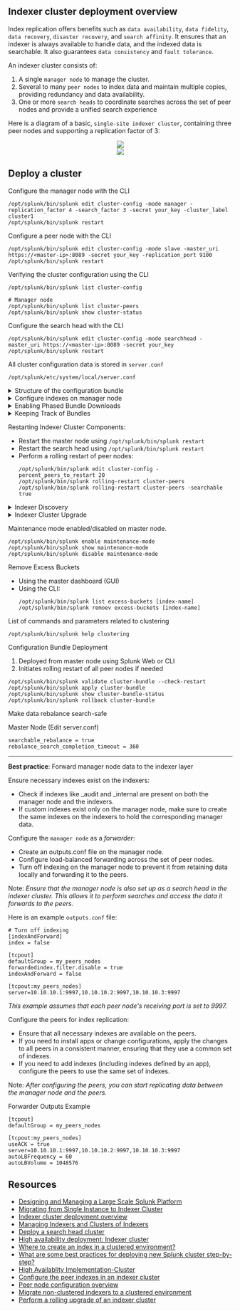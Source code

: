 Indexer cluster deployment overview
-----------------------------------
Index replication offers benefits such as `data availability`, `data fidelity`, `data recovery`, `disaster recovery`, and `search affinity`. It ensures that an indexer is always available to handle data, and the indexed data is searchable. It also guarantees `data consistency` and `fault tolerance`.

An indexer cluster consists of:
1. A single `manager node` to manage the cluster.
2. Several to many `peer nodes` to index data and maintain multiple copies, providing redundancy and data availability.
3. One or more `search heads` to coordinate searches across the set of peer nodes and provide a unified search experience

Here is a diagram of a basic, `single-site indexer cluster`, containing three peer nodes and supporting a replication factor of 3:
<div align="center">
<img src="https://github.com/MrM8BRH/Splunk/assets/34133187/8f0eebaf-6daa-439a-a637-d37f7b4c462c">
</div>
<div align="center">
<img src="https://github.com/MrM8BRH/Splunk/assets/34133187/3d0d28eb-3769-412c-a173-ad3e9b8be631">
</div>

## Deploy a cluster
   Configure the manager node with the CLI
   ```
   /opt/splunk/bin/splunk edit cluster-config -mode manager -replication_factor 4 -search_factor 3 -secret your_key -cluster_label cluster1
   /opt/splunk/bin/splunk restart
   ```
   Configure a peer node with the CLI
   ```
   /opt/splunk/bin/splunk edit cluster-config -mode slave -master_uri https://<master-ip>:8089 -secret your_key -replication_port 9100
   /opt/splunk/bin/splunk restart
   ```

   Verifying the cluster configuration using the CLI
   ```
   /opt/splunk/bin/splunk list cluster-config

   # Manager node
   /opt/splunk/bin/splunk list cluster-peers
   /opt/splunk/bin/splunk show cluster-status
   ```

   Configure the search head with the CLI
   ```
   /opt/splunk/bin/splunk edit cluster-config -mode searchhead -master_uri https://<master-ip>:8089 -secret your_key
   /opt/splunk/bin/splunk restart
   ```
   
   All cluster configuration data is stored in `server.conf`
   ```
   /opt/splunk/etc/system/local/server.conf
   ```
   
   <details>
   <summary>Structure of the configuration bundle</summary>
   
   On the manager node
   ```
   $SPLUNK_HOME/etc/manager-apps/
        _cluster/
             default/
             local/
        <app-name>/
        <app-name>/
        ...
   ```
   On the peers
   ``` 
   $SPLUNK_HOME/etc/peer-apps/
        _cluster/
             default/
             local/
        <app-name>/
        <app-name>/
        ...
   ```
   </details>
   
   <details>
   <summary>Configure indexes on manager node</summary>

   ​Note: Each indexer handles retention independently
   
   `nano /opt/splunk/etc/master-apps/_cluster/local/indexes.conf`
      
   ```
   [default]
   # maxHotSpanSecs sets the maximum age of data in the "hot" bucket to 90 days.
   maxHotSpanSecs = 7776000
   
   # frozenTimePeriodInSecs sets the maximum age of data in the "cold" bucket to 275 days.
   frozenTimePeriodInSecs = 23760000
   
   ################################################################################
   # index definitions
   ################################################################################
   
   [main]
   repFactor = 0
   
   [history]
   repFactor = 0
   
   [summary]
   repFactor = auto
   
   [_internal]
   repFactor = auto
   
   [_audit]
   repFactor = auto
   
   [_thefishbucket]
   repFactor = auto
   
   [_telemetry]
   homePath   = $SPLUNK_DB/_telemetry/db
   coldPath   = $SPLUNK_DB/_telemetry/colddb
   thawedPath = $SPLUNK_DB/_telemetry/thaweddb
   repFactor = auto
   
   [splunklogger]
   repFactor = auto
   
   [wineventlog]
   homePath   = $SPLUNK_DB/wineventlog/db
   coldPath   = $SPLUNK_DB/wineventlog/colddb
   thawedPath = $SPLUNK_DB/wineventlog/thaweddb
   maxTotalDataSizeMB = 1048576
   repFactor = auto
   
   [linux]
   homePath   = $SPLUNK_DB/linux/db
   coldPath   = $SPLUNK_DB/linux/colddb
   thawedPath = $SPLUNK_DB/linux/thaweddb
   maxTotalDataSizeMB = 512000
   repFactor = auto
   ```
   </details>

   <details>
   <summary>Enabling Phased Bundle Downloads</summary>

   
   ▶ This is recommended if a cluster master is pushing large bundles or even a smaller bundle but to a large cluster (20 or more indexers).
   
   ▶ To enable, set the following configuration within `server.conf`
   ```
   [clustering]
   mode=master
   max_peers_to_download_bundle = 1
   ```
   </details>

   <details>
   <summary>Keeping Track of Bundles</summary>

   ▶ The bundles folder
   ```
   $SPLUNK_HOME/var/run/splunk/cluster/remote-bundle
   ```
   </details>
   
   Restarting Indexer Cluster Components:
   - Restart the master node using `/opt/splunk/bin/splunk restart`
   - Restart the search head using `/opt/splunk/bin/splunk restart`
   - Perform a rolling restart of peer nodes:
      ```
      /opt/splunk/bin/splunk edit cluster-config -percent_peers_to_restart 20
      /opt/splunk/bin/splunk rolling-restart cluster-peers
      /opt/splunk/bin/splunk rolling-restart cluster-peers -searchable true
      ```
   
   <details>
   <summary>Indexer Discovery</summary>

   
   Capability of indexer clusters that enables forwarders to connect dynamically to the full set of available peer nodes.
   
   How?
   1. Peer nodes provide their receiving ports to the master.
   2. Forwarders poll the master for the list of available peer nodes.
   3. Master transmits the peer nodes list to the forwarders.
   4. The forwarders send data to the peer nodes using load balancing.
   
   Indexer Discovery Configuration
   Master Node (Edit server.conf)
   ```
   [indexer_discovery]
   pass4SymmKey = <IDSecret>
   indexerWeightByDiskCapacity = true
   ```
   
   Forwarders (Edit outputs.conf)
   ```
   [indexer_discovery:manager1]
   manager_uri = https://<ip>:8089
   pass4SymmKey = <IDSecret>

   [tcpout:group1]
   indexerDiscovery = manager1
   autoLBFrequency = 30
   forceTimebasedAutoLB = true
   useACK = true

   [tcpout]
   defaultGroup = group1
   ```
   </details>
   
   <details>
   <summary>Indexer Cluster Upgrade</summary>
      
   Indexer Cluster Upgrade Considerations:
   1. Peer nodes must have the same OS family.
   2. Peer nodes must run exactly the same Splunk version.
   3. Master node must run the highest Splunk version.
   4. Search head must run higher Splunk version than the peer nodes.

   Indexer Cluster Upgrade High-level Overview:
   1. Upgrade the master node.
   2. Upgrade the search heads.
   3. Enable maintenance mode.
   4. Upgrade the peer nodes.
   5. Disable maintenance mode.
   </details>
   
   Maintenance mode enabled/disabled on master node.
   ```
   /opt/splunk/bin/splunk enable maintenance-mode
   /opt/splunk/bin/splunk show maintenance-mode
   /opt/splunk/bin/splunk disable maintenance-mode
   ```

   Remove Excess Buckets
   - Using the master dashboard (GUI)
   - Using the CLI:
      ```
      /opt/splunk/bin/splunk list excess-buckets [index-name]
      /opt/splunk/bin/splunk remoev excess-buckets [index-name]
      ```
   List of commands and parameters related to clustering
   ```
   /opt/splunk/bin/splunk help clustering
   ```

   Configuration Bundle Deployment
   1. Deployed from master node using Splunk Web or CLI
   2. Initiates rolling restart of all peer nodes if needed
   ```
   /opt/splunk/bin/splunk validate cluster-bundle --check-restart
   /opt/splunk/bin/splunk apply cluster-bundle
   /opt/splunk/bin/splunk show cluster-bundle-status
   /opt/splunk/bin/splunk rollback cluster-bundle
   ```

   Make data rebalance search-safe

   Master Node (Edit server.conf)
   ```
   searchable_rebalance = true
   rebalance_search_completion_timeout = 360
   ```
---


**Best practice**: Forward manager node data to the indexer layer

Ensure necessary indexes exist on the indexers:
- Check if indexes like _audit and _internal are present on both the manager node and the indexers.
- If custom indexes exist only on the manager node, make sure to create the same indexes on the indexers to hold the corresponding manager data.

Configure the `manager node` as a _forwarder_:
- Create an outputs.conf file on the manager node.
- Configure load-balanced forwarding across the set of peer nodes.
- Turn off indexing on the manager node to prevent it from retaining data locally and forwarding it to the peers.

Note: _Ensure that the manager node is also set up as a search head in the indexer cluster. This allows it to perform searches and access the data it forwards to the peers._

Here is an example `outputs.conf` file:
```
# Turn off indexing
[indexAndForward]
index = false
 
[tcpout]
defaultGroup = my_peers_nodes 
forwardedindex.filter.disable = true  
indexAndForward = false 
 
[tcpout:my_peers_nodes]
server=10.10.10.1:9997,10.10.10.2:9997,10.10.10.3:9997
```
_This example assumes that each peer node's receiving port is set to 9997._

Configure the peers for index replication:
- Ensure that all necessary indexes are available on the peers.
- If you need to install apps or change configurations, apply the changes to all peers in a consistent manner, ensuring that they use a common set of indexes.
- If you need to add indexes (including indexes defined by an app), configure the peers to use the same set of indexes.

Note: _After configuring the peers, you can start replicating data between the manager node and the peers._

Forwarder Outputs Example
```
[tcpout]
defaultGroup = my_peers_nodes

[tcpout:my_peers_nodes]
useACK = true
server=10.10.10.1:9997,10.10.10.2:9997,10.10.10.3:9997
autoLBFrequency = 60
autoLBVolume = 1048576
```

Resources
---------
- [Designing and Managing a Large Scale Splunk Platform](https://conf.splunk.com/watch/conf-online.html?search=%22PLA1601B%22#/)
- [Migrating from Single Instance to Indexer Cluster](https://www.crestdatasys.com/blogs/splunk-data-migration-single-instance-to-indexer-cluster/)
- [Indexer cluster deployment overview](https://docs.splunk.com/Documentation/Splunk/latest/Indexer/Clusterdeploymentoverview)
- [Managing Indexers and Clusters of Indexers](https://docs.splunk.com/Documentation/Splunk/latest/Updating/Implementascalabledeploymentserversolution)
- [Deploy a search head cluster](https://docs.splunk.com/Documentation/Splunk/latest/DistSearch/SHCdeploymentoverview)
- [High availability deployment: Indexer cluster](https://docs.splunk.com/Documentation/Splunk/latest/Deploy/Indexercluster)
- [Where to create an index in a clustered environment?](https://community.splunk.com/t5/Getting-Data-In/Where-to-create-an-index-in-a-clustered-environment/m-p/425263)
- [What are some best practices for deploying new Splunk cluster step-by-step?](https://community.splunk.com/t5/Deployment-Architecture/What-are-some-best-practices-for-deploying-new-Splunk-cluster/m-p/590481)
- [High Availablity Implementation-Cluster](https://community.splunk.com/t5/Deployment-Architecture/High-Availablity-Implementation-Cluster/m-p/672656)
- [Configure the peer indexes in an indexer cluster](https://docs.splunk.com/Documentation/Splunk/latest/Indexer/Configurethepeerindexes)
- [Peer node configuration overview](https://docs.splunk.com/Documentation/Splunk/latest/Indexer/Configurethepeers)
- [Migrate non-clustered indexers to a clustered environment](https://docs.splunk.com/Documentation/Splunk/latest/Indexer/Migratenon-clusteredindexerstoaclusteredenvironment)
- [Perform a rolling upgrade of an indexer cluster](https://docs.splunk.com/Documentation/Splunk/latest/Indexer/Searchablerollingupgrade)
